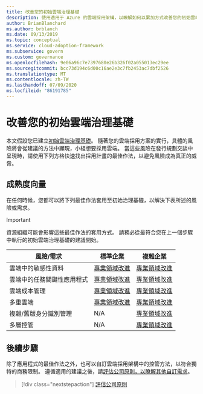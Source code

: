 ```yaml
---
title: 改善您的初始雲端治理基礎
description: 使用適用于 Azure 的雲端採用架構，以瞭解如何以累加方式改善您的初始雲端治理基礎。
author: BrianBlanchard
ms.author: brblanch
ms.date: 09/13/2019
ms.topic: conceptual
ms.service: cloud-adoption-framework
ms.subservice: govern
ms.custom: governance
ms.openlocfilehash: 9e06a96c7e7397680e26b326f02a055013ec29ee
ms.sourcegitcommit: bcc73d194c6d00c16ae2e3c7fb2453ac7dbf2526
ms.translationtype: MT
ms.contentlocale: zh-TW
ms.lasthandoff: 07/09/2020
ms.locfileid: "86191785"
---
```

# <a name="improve-your-initial-cloud-governance-foundation"></a>改善您的初始雲端治理基礎

本文假設您已建立[初始雲端治理基礎](./initial-foundation.md)。 隨著您的雲端採用方案的實行，具體的風險將會從建議的方法中顯現，小組想要採用雲端。 當這些風險在發行規劃交談中呈現時，請使用下列方格快速找出採用計畫的最佳作法，以避免風險成為真正的威脅。

## <a name="maturity-vectors"></a>成熟度向量

在任何時候，您都可以將下列最佳作法套用至初始治理基礎，以解決下表所述的風險或需求。

> [!IMPORTANT]
> 資源組織可能會影響這些最佳作法的套用方式。 請務必從最符合您在上一個步驟中執行的初始雲端治理基礎的建議開始。

| 風險/需求 | 標準企業 | 複雜企業 |
|---|---|---|
| 雲端中的敏感性資料 | [專業領域改進](./guides/standard/security-baseline-improvement.md) | [專業領域改進](./guides/complex/security-baseline-improvement.md) |
| 雲端中的任務關鍵性應用程式 | [專業領域改進](./guides/standard/resource-consistency-improvement.md) | [專業領域改進](./guides/complex/resource-consistency-improvement.md) |
| 雲端成本管理 | [專業領域改進](./guides/standard/cost-management-improvement.md) | [專業領域改進](./guides/complex/cost-management-improvement.md) |
| 多重雲端 | [專業領域改進](./guides/standard/multicloud-improvement.md) | [專業領域改進](./guides/complex/multicloud-improvement.md) |
| 複雜/舊版身分識別管理 | N/A | [專業領域改進](./guides/complex/identity-baseline-improvement.md) |
| 多層控管 | N/A | [專業領域改進](./guides/complex/multiple-layers-of-governance.md) |

## <a name="next-steps"></a>後續步驟

除了應用程式的最佳作法之外，也可以自訂雲端採用架構中的控管方法，以符合獨特的商務限制。 遵循適用的建議之後，請[評估公司原則，以瞭解其他自訂需求](./corporate-policy.md)。

> [!div class="nextstepaction"]
> [評估公司原則](./corporate-policy.md)
